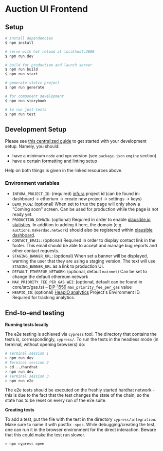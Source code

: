 # Auction UI Frontend

## Setup

```bash
# install dependencies
$ npm install

# serve with hot reload at localhost:3000
$ npm run dev

# build for production and launch server
$ npm run build
$ npm run start

# generate static project
$ npm run generate

# for component development
$ npm run storybook

# to run jest tests
$ npm run test
```

## Development Setup

Please see [this centralized guide](https://github.com/sidestream-tech/guides/blob/main/frontend-development/README.md) to get started with your development setup. Namely, you should:

- have a minimum `node` and `npm` version (see `package.json` `engine` section)
- have a certain formatting and linting setup

Help on both things is given in the linked resources above.

### Environment variables

- `INFURA_PROJECT_ID`: (required) [infura](https://infura.io/) project id (can be found in: dashboard -> etherium -> create new project -> settings -> keys)
- `DEMO_MODE`: (optional) When set to true the page will only show a "Coming soon" screen. Can be used for production while the page is not ready yet.
- `PRODUCTION_DOMAIN`: (optional) Required in order to enable [plausible.io statistics](https://github.com/moritzsternemann/vue-plausible#configuration). In addition to adding it here, the domain (e.g. `auctions.makerdao.network`) should also be registered within [plausible dashboard](https://plausible.io/).
- `CONTACT_EMAIL`: (optional) Required in order to display contact link in the footer. This email should be able to accept and manage bug reports and other contact requests.
- `STAGING_BANNER_URL`: (optional) When set a banner will be displayed, warning the user that they are using a staging version. The text will use `STAGING_BANNER_URL` as a link to production UI.
- `DEFAULT_ETHEREUM_NETWORK`: (optional, default `mainnet`) Can be set to change the default ethereum network
- `MAX_PRIORITY_FEE_PER_GAS_WEI`: (optional, default can be found in core/src/gas.ts) – [EIP-1559](https://eips.ethereum.org/EIPS/eip-1559) `max_priority_fee_per_gas` value
- `HEAPIO_ID`: (optional) [HeapIO analytics](https://heapanalytics.com/) Project's Environment ID. Required for tracking analytics.

## End-to-end testing

**Running tests locally**

The e2e testing is achieved via `cypress` tool. The directory that contains the tests is, correspondingly, `cypress/`.
To run the tests in the headless mode (in terminal, without opening browsers) do:

```sh
# Terminal session 1
> npm run dev
# Terminal session 2
> cd ../hardhat
> npm run dev
# Terminal session 3
> npm run e2e
```

The e2e tests should be executed on the freshly started hardhat network - this is due to the fact that the test changes the state of the chain, so the state has to be reset on every run of the e2e suite.

**Creating tests**

To add a test, put the file with the test in the directory `cypress/integration`. Make sure to name it with postfix `-spec`.
While debugging/creating the test, one can run it in the browser environment for the direct interaction. Beware that this could make the test run slower.

```sh
> npx cypress open
```
